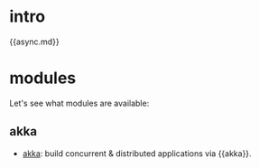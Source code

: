 # intro

{{async.md}}

# modules

Let's see what modules are available:

## akka

* [akka](/doc/akka): build concurrent & distributed applications via {{akka}}.
